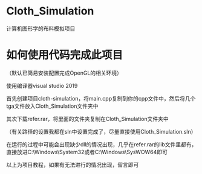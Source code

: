 # Cloth_Simulation

计算机图形学的布料模拟项目

# 如何使用代码完成此项目
（默认已简易安装配置完成OpenGL的相关环境）

使用编译器visual studio 2019

首先创建项目cloth-simulation，将main.cpp复制到你的cpp文件中，然后将几个tga文件放入Cloth_Simulation文件夹中

其次下载refer.rar，将里面的文件夹复制在Cloth_Simulation文件夹中

（有关路径的设置我都在sln中设置完成了，尽量直接使用Cloth_Simulation.sln）

在运行的过程中可能会出现缺少dll的情况出现，几乎在refer.rar的lib文件里都有，直接放进C:\Windows\System32或者C:\Windows\SysWOW64即可

以上为项目教程，如果有无法进行的情况出现，留言即可
